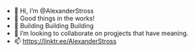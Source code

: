 - 👋 Hi, I’m @AlexanderStross
- 👀 Good things in the works!
- 🌱 Building Building Building
- 💞️ I’m looking to collaborate on progjects that have meaning.
- 📫 https://linktr.ee/AlexanderStross

<!---
AlexanderStross/AlexanderStross is a ✨ special ✨ repository because its `README.md` (this file) appears on your GitHub profile.
You can click the Preview link to take a look at your changes.
--->
